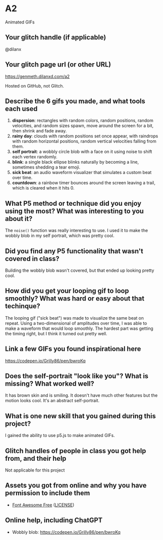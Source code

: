 # A2

Animated GIFs

## Your glitch handle (if applicable)

@dilanx

## Your glitch page url (or other URL)

https://genmeth.dilanxd.com/a2

Hosted on GitHub, not Glitch.

## Describe the 6 gifs you made, and what tools each used

1. **dispersion**: rectangles with random colors, random positions, random velocities, and random sizes spawn, move around the screen for a bit, then shrink and fade away.
2. **rainy day**: clouds with random positions set once appear, with raindrops with random horizontal positions, random vertical velocities falling from them.
3. **self portrait**: a wobbly circle blob with a face on it using noise to shift each vertex randomly.
4. **blink**: a single black ellipse blinks naturally by becoming a line, sometimes shedding a tear emoji.
5. **sick beat**: an audio waveform visualizer that simulates a custom beat over time.
6. **countdown**: a rainbow timer bounces around the screen leaving a trail, which is cleared when it hits 0.

## What P5 method or technique did you enjoy using the most? What was interesting to you about it?

The `noise()` function was really interesting to use. I used it to make the wobbly blob in my self portrait, which was pretty cool.

## Did you find any P5 functionality that wasn't covered in class?

Building the wobbly blob wasn't covered, but that ended up looking pretty cool.

## How did you get your looping gif to loop smoothly? What was hard or easy about that techinque?

The looping gif ("sick beat") was made to visualize the same beat on repeat. Using a two-dimensional of amplitudes over time, I was able to make a waveform that would loop smoothly. The hardest part was getting the timing right, but I think it turned out pretty well.

## Link a few GIFs you found inspirational here

https://codepen.io/Grilly86/pen/bwroKq

## Does the self-portrait "look like you"? What is missing? What worked well?

It has brown skin and is smiling. It doesn't have much other features but the motion looks cool. It's an abstract self-portrait.

## What is one new skill that you gained during this project?

I gained the ability to use p5.js to make animated GIFs.

## Glitch handles of people in class you got help from, and their help

Not applicable for this project

## Assets you got from online and why you have permission to include them

- [Font Awesome Free](https://fontawesome.com) ([LICENSE](https://fontawesome.com/license/free))

## Online help, including ChatGPT

- Wobbly blob: https://codepen.io/Grilly86/pen/bwroKq

